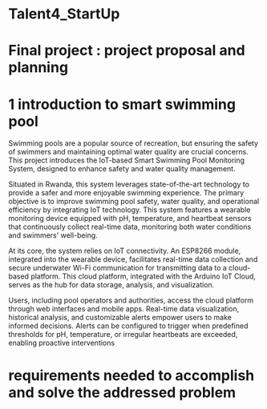 # Talent4_StartUp
  
  # Final project : project proposal and planning

# 1 introduction to smart swimming pool

Swimming pools are a popular source of recreation, but ensuring the safety of
swimmers and maintaining optimal water quality are crucial concerns. This
project introduces the IoT-based Smart Swimming Pool Monitoring System,
designed to enhance safety and water quality management.

Situated in Rwanda, this system leverages state-of-the-art technology to provide a
safer and more enjoyable swimming experience.
The primary objective is to improve swimming pool safety, water quality, and
operational efficiency by integrating IoT technology. This system features a
wearable monitoring device equipped with pH,
temperature, and heartbeat sensors that continuously collect real-time data,
monitoring both water conditions and swimmers' well-being.

At its core, the system relies on IoT connectivity. An ESP8266 module, integrated
into the wearable device, facilitates real-time data collection and secure
underwater Wi-Fi communication for transmitting data to a cloud-based platform.
This cloud platform, integrated with the Arduino IoT Cloud, serves as the hub for
data storage, analysis, and visualization.

Users, including pool operators and authorities, access the cloud platform
through web interfaces and mobile apps. Real-time data visualization, historical
analysis, and customizable alerts empower users to make informed decisions.
Alerts can be configured to trigger when predefined thresholds for pH,
temperature, or irregular heartbeats are exceeded, enabling proactive
interventions

# requirements needed to accomplish and solve the addressed problem

